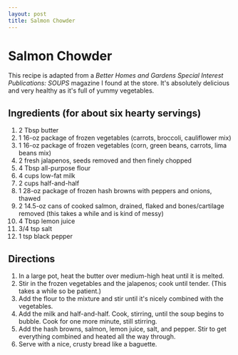 ```yaml
---
layout: post
title: Salmon Chowder
---
```


# Salmon Chowder
This recipe is adapted from a _Better Homes and Gardens Special Interest Publications: SOUPS_ magazine I found at the store. It's absolutely delicious and very healthy as it's full of yummy vegetables. 

## Ingredients (for about six hearty servings)
1. 2 Tbsp butter
1. 1 16-oz package of frozen vegetables (carrots, broccoli, cauliflower mix)
1. 1 16-oz package of frozen vegetables (corn, green beans, carrots, lima beans mix)
1. 2 fresh jalapenos, seeds removed and then finely chopped
1. 4 Tbsp all-purpose flour
1. 4 cups low-fat milk
1. 2 cups half-and-half
1. 1 28-oz package of frozen hash browns with peppers and onions, thawed
1. 2 14.5-oz cans of cooked salmon, drained, flaked and bones/cartilage removed (this takes a while and is kind of messy)
1. 4 Tbsp lemon juice
1. 3/4 tsp salt
1. 1 tsp black pepper

## Directions
1. In a large pot, heat the butter over medium-high heat until it is melted. 
1. Stir in the frozen vegetables and the jalapenos; cook until tender. (This takes a while so be patient.)
1. Add the flour to the mixture and stir until it's nicely combined with the vegetables. 
1. Add the milk and half-and-half. Cook, stirring, until the soup begins to bubble. Cook for one more minute, still stirring.
1. Add the hash browns, salmon, lemon juice, salt, and pepper. Stir to get everything combined and heated all the way through.
1. Serve with a nice, crusty bread like a baguette. 